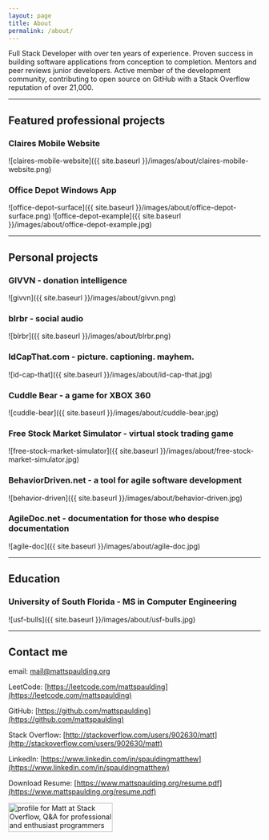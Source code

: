 ```yaml
---
layout: page
title: About
permalink: /about/
---
```



Full Stack Developer with over ten years of experience. Proven success in building
software applications from conception to completion. Mentors and peer reviews junior
developers. Active member of the development community, contributing to open
source on GitHub with a Stack Overflow reputation of over 21,000.

--------------

## Featured professional projects

### Claires Mobile Website

![claires-mobile-website]({{ site.baseurl }}/images/about/claires-mobile-website.png)

### Office Depot Windows App

![office-depot-surface]({{ site.baseurl }}/images/about/office-depot-surface.png)
![office-depot-example]({{ site.baseurl }}/images/about/office-depot-example.jpg)

--------------

## Personal projects

### GIVVN - donation intelligence

![givvn]({{ site.baseurl }}/images/about/givvn.png)

### blrbr - social audio

![blrbr]({{ site.baseurl }}/images/about/blrbr.png)

### IdCapThat.com - picture. captioning. mayhem.

![id-cap-that]({{ site.baseurl }}/images/about/id-cap-that.jpg)

### Cuddle Bear - a game for XBOX 360

![cuddle-bear]({{ site.baseurl }}/images/about/cuddle-bear.jpg)

### Free Stock Market Simulator - virtual stock trading game

![free-stock-market-simulator]({{ site.baseurl }}/images/about/free-stock-market-simulator.jpg)

### BehaviorDriven.net - a tool for agile software development

![behavior-driven]({{ site.baseurl }}/images/about/behavior-driven.jpg)

### AgileDoc.net - documentation for those who despise documentation

![agile-doc]({{ site.baseurl }}/images/about/agile-doc.jpg)

--------------

## Education

### University of South Florida - MS in Computer Engineering

![usf-bulls]({{ site.baseurl }}/images/about/usf-bulls.jpg)

--------------

## Contact me

email: [mail@mattspaulding.org](mailto:mail@mattspaulding.org)

LeetCode: [https://leetcode.com/mattspaulding](https://leetcode.com/mattspaulding)

GitHub: [https://github.com/mattspaulding](https://github.com/mattspaulding)

Stack Overflow: [http://stackoverflow.com/users/902630/matt](http://stackoverflow.com/users/902630/matt)

LinkedIn: [https://www.linkedin.com/in/spauldingmatthew](https://www.linkedin.com/in/spauldingmatthew)

Download Resume: [https://www.mattspaulding.org/resume.pdf](https://www.mattspaulding.org/resume.pdf)

<a href="https://stackoverflow.com/users/902630/matt"><img src="https://stackoverflow.com/users/flair/902630.png" width="208" height="58" alt="profile for Matt at Stack Overflow, Q&amp;A for professional and enthusiast programmers" title="profile for Matt at Stack Overflow, Q&amp;A for professional and enthusiast programmers"></a>